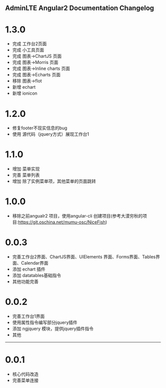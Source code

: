 ## AdminLTE Angular2 Documentation  Changelog

<a name="1.3.0"></a>
# 1.3.0
* 完成 工作台2页面
* 完成 小工具页面
* 完成 图表->ChartJS 页面
* 完成 图表->Morris 页面
* 完成 图表->Inline charts 页面
* 完成 图表->Echarts 页面
* 移除 图表->flot
* 新增 echart 
* 新增 ionicon

<a name="1.2.0"></a>
# 1.2.0
* 修复footer不现实信息的bug
* 使用 源代码（jquery方式）展现工作台1

<a name="1.1.0"></a>
# 1.1.0
* 增加 菜单实现
* 完善 菜单列表
* 增加 除了实例菜单项，其他菜单的页面跳转

<a name="1.0.0"></a>
# 1.0.0
* 移除之前angualr2 项目，使用angular-cli 创建项目(参考大漠穷秋的项目:https://git.oschina.net/mumu-osc/NiceFish) 


<a name="0.0.3"></a>
# 0.0.3 
* 完善工作台2界面、ChartJS界面、UIElements 界面、Forms界面、Tables界面、Calendar界面
* 添加 echart 插件
* 添加 datatables基础指令
* 其他功能完善

<a name="0.0.2"></a>
# 0.0.2 
* 完善工作台1界面
* 使用属性指令编写部分jquery插件
* 添加 ngjquery 模块，提供jquery插件指令
* 其他

---
<a name="0.0.1"></a>
# 0.0.1 
* 核心代码改造
* 完善菜单连接


